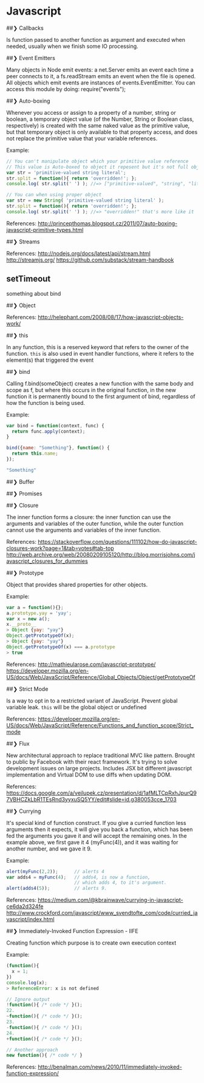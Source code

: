 # Javascript

##❯ Callbacks

  Is function passed to another function as argument and executed when needed, usually when we finish some IO processing.

##❯ Event Emitters

  Many objects in Node emit events: a net.Server emits an event each time a peer connects to it, a fs.readStream emits an event when the file is opened. All objects which emit events are instances of events.EventEmitter. You can access this module by doing: require("events");

##❯ Auto-boxing

  Whenever you access or assign to a property of a number, string or boolean, a temporary object value (of the Number, String or Boolean class, respectively) is created with the same naked value as the primitive value, but that temporary object is only available to that property access, and does not replace the primitive value that your variable references.

Example:
```javascript
// You can't manipulate object which your primitive value reference
// This value is Auto-boxed to object it repesent but it's not full object
var str = 'primitive-valued string literal';
str.split = function(){ return 'overridden!'; };
console.log( str.split(' ') ); //=> ["primitive-valued", "string", "literal"]

// You can when using proper object
var str = new String( 'primitive-valued string literal' );
str.split = function(){ return 'overridden!'; };
console.log( str.split(' ') ); //=> "overridden!" that's more like it
```  

References: http://princepthomas.blogspot.cz/2011/07/auto-boxing-javascript-primitive-types.html

##❯ Streams

  References:
    http://nodejs.org/docs/latest/api/stream.html
    http://streamjs.org/
    https://github.com/substack/stream-handbook

## setTimeout

  something about bind

##❯ Object

  References:
    http://helephant.com/2008/08/17/how-javascript-objects-work/

##❯ this

  In any function, this is a reserved keyword that refers to the owner of the function. `this` is also used in event handler functions, where it refers to the element(s) that triggered the event

##❯ bind

  Calling f.bind(someObject) creates a new function with the same body and scope as f, but where this occurs in the original function, in the new function it is permanently bound to the first argument of bind, regardless of how the function is being used.

  Example:
```javascript
var bind = function(context, func) {
  return func.apply(context);
}

bind({name: "Something"}, function() {
  return this.name;
});

"Something"
```

##❯ Buffer

##❯ Promises


##❯ Closure

The inner function forms a closure: the inner function can use the arguments and variables of the outer function, while the outer function cannot use the arguments and variables of the inner function.

References:
https://stackoverflow.com/questions/111102/how-do-javascript-closures-work?page=1&tab=votes#tab-top
http://web.archive.org/web/20080209105120/http://blog.morrisjohns.com/javascript_closures_for_dummies

##❯ Prototype

Object that provides shared properties for other objects.

Example:

```javascript
var a = function(){};
a.prototype.yay = 'yay';
var x = new a();
x.__proto__
> Object {yay: "yay"}
Object.getPrototypeOf(x);
> Object {yay: "yay"}
Object.getPrototypeOf(x) === a.prototype
> true
```

References:
http://mathieularose.com/javascript-prototype/
https://developer.mozilla.org/en-US/docs/Web/JavaScript/Reference/Global_Objects/Object/getPrototypeOf

##❯ Strict Mode

Is a way to opt in to a restricted variant of JavaScript. Prevent global variable leak. `this` will be the global object or undefined

References:
https://developer.mozilla.org/en-US/docs/Web/JavaScript/Reference/Functions_and_function_scope/Strict_mode

##❯ Flux

New architectural approach to replace traditional MVC like pattern. Brought to public by Facebook with their react framework. It's trying to solve development issues on large projects. Includes JSX bit different javascript implementation and Virtual DOM to use diffs when updating DOM.

References:
https://docs.google.com/a/vejlupek.cz/presentation/d/1afMLTCpRxhJpurQ97VBHCZkLbR1TEsRnd3yyxuSQ5YY/edit#slide=id.g380053cce_1703

##❯ Currying

It's special kind of function construct. If you give a curried function less arguments then it expects, it will give you back a function, which has been fed the arguments you gave it and will accept the remaining ones. In the example above, we first gave it 4 (myFunc(4)), and it was waiting for another number, and we gave it 9.

Example:

```javascript
alert(myFunc(2,2));      // alerts 4
var adds4 = myFunc(4);   // adds4, is now a function,
                         // which adds 4, to it's argument.
alert(adds4(5));         // alerts 9.
```

References:
https://medium.com/@kbrainwave/currying-in-javascript-ce6da2d324fe
http://www.crockford.com/javascript/www_svendtofte_com/code/curried_javascript/index.html

##❯ Immediately-Invoked Function Expression - IIFE

Creating function which purpose is to create own execution context

Example:
```javascript
(function(){
  x = 1;
})
console.log(x);
> ReferenceError: x is not defined

// Ignore output
!function(){ /* code */ }();
22.
~function(){ /* code */ }();
23.
-function(){ /* code */ }();
24.
+function(){ /* code */ }();

// Another approach
new function(){ /* code */ }
```

References: http://benalman.com/news/2010/11/immediately-invoked-function-expression/
